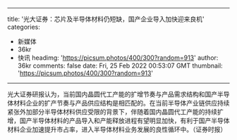 
---
title: '光大证券：芯片及半导体材料仍短缺，国产企业导入加快迎来良机'
categories: 
 - 新媒体
 - 36kr
 - 快讯
headimg: 'https://picsum.photos/400/300?random=913'
author: 36kr
comments: false
date: Fri, 25 Feb 2022 00:53:07 GMT
thumbnail: 'https://picsum.photos/400/300?random=913'
---

<div>   
光大证券研报认为，当前国内晶圆代工产能的扩增节奏与产品需求结构和国产半导体材料企业的扩产节奏与产品供应结构是相匹配的。在当前半导体产业链供应持续紧张外加部分半导体材料供应受限的背景下，伴随着国内晶圆代工产能的持续扩增，国产半导体材料的产品导入和产能释放进程有望明显加快，有利于国产半导体材料企业加速提升市占率，进入半导体材料业务发展的良性循环中。（证券时报）  
</div>
            